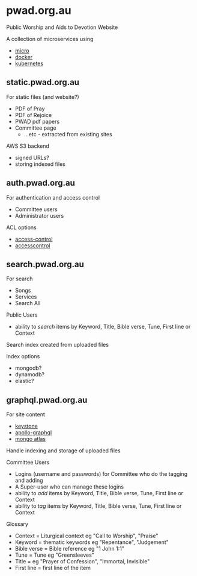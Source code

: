 # pwad.org.au

Public Worship and Aids to Devotion Website

A collection of microservices using
  - [micro](https://github.com/zeit/micro)
  - [docker](https://www.docker.com/)
  - [kubernetes](https://kubernetes.io)

## static.pwad.org.au

For static files (and website?)
  - PDF of Pray
  - PDF of Rejoice
  - PWAD pdf papers
  - Committee page
	- ...etc - extracted from existing sites
  
AWS S3 backend
  - signed URLs?
  - storing indexed files

## auth.pwad.org.au

For authentication and access control
  - Committee users
  - Administrator users

ACL options
  - [access-control](https://github.com/bluebirds-blue-jay/access-control)
  - [accesscontrol](https://github.com/onury/accesscontrol)

## search.pwad.org.au

For search
  - Songs
  - Services
  - Search All

Public Users
  - ability to *search* items by Keyword, Title, Bible verse, Tune, First line or Context
  
Search index created from uploaded files

Index options
  - mongodb?
  - dynamodb?
  - elastic?
  
## graphql.pwad.org.au

For site content
  - [keystone](http://keystonejs.com/)
  - [apollo-graphql](https://www.apollographql.com/)
  - [mongo atlas](https://www.mongodb.com/cloud/atlas)
  
Handle indexing and storage of uploaded files

Committee Users
  - Logins (username and passwords) for Committee who do the tagging and adding
  - A Super-user who can manage these logins
  - ability to *add* items by Keyword, Title, Bible verse, Tune, First line or Context
  - ability to *tag* items by Keyword, Title, Bible verse, Tune, First line or Context

Glossary
  - Context = Liturgical context eg "Call to Worship", "Praise" 
  - Keyword = thematic keywords eg "Repentance", "Judgement"
  - Bible verse = Bible reference eg "1 John 1:1" 
  - Tune = Tune eg "Greensleeves" 
  - Title = eg "Prayer of Confession", "Immortal, Invisible" 
  - First line = first line of the item
